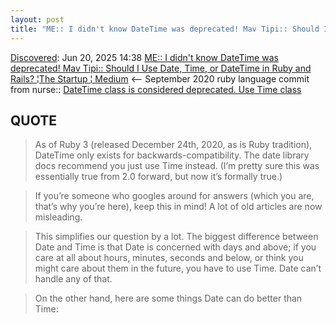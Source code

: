 ```yaml
---
layout: post
title: "ME:: I didn't know DateTime was deprecated! Mav Tipi:: Should I Use Date, Time, or DateTime in Ruby and Rails? ¦The Startup ¦ Medium"
---
```

[Discovered](http://rolandtanglao.com/2020/07/29/p1-blogthis-checkvist-list-links-to-blog/): Jun 20, 2025 14:38 [ME:: I didn't know DateTime was deprecated! Mav Tipi:: Should I Use Date, Time, or DateTime in Ruby and Rails? ¦The Startup ¦ Medium](https://medium.com/swlh/should-i-use-date-time-or-datetime-in-ruby-and-rails-9372ad20ca4f) <--  September 2020 ruby language commit from nurse:: [DateTime class is considered deprecated. Use Time class](https://github.com/ruby/date/commit/58ca6e6a3ee20c72a77266e0f74920b12a06ee9d)

## QUOTE

>As of Ruby 3 (released December 24th, 2020, as is Ruby tradition), DateTime only exists for backwards-compatibility. The date library docs recommend you just use Time instead. (I’m pretty sure this was essentially true from 2.0 forward, but now it’s formally true.)

>If you’re someone who googles around for answers (which you are, that’s why you’re here), keep this in mind! A lot of old articles are now misleading.

>This simplifies our question by a lot. The biggest difference between Date and Time is that Date is concerned with days and above; if you care at all about hours, minutes, seconds and below, or think you might care about them in the future, you have to use Time. Date can’t handle any of that.

>On the other hand, here are some things Date can do better than Time:
